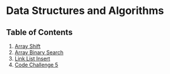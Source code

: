 # Data Structures and Algorithms

## Table of Contents

1. [Array Shift](https://github.com/darrikpuetz/data-structures-and-algorithms-C-DOTNET-/tree/master/array-shift)
2. [Array Binary Search](https://github.com/darrikpuetz/data-structures-and-algorithms-C-DOTNET-/tree/master/array-shift)
3. [Link List Insert](https://github.com/darrikpuetz/data-structures-and-algorithms-C-DOTNET-/tree/master/DSA/LinkedListInsert)
3. [Code Challenge 5](https://github.com/darrikpuetz/data-structures-and-algorithms-C-DOTNET-/tree/master/DSA/LinkedListInsert)



